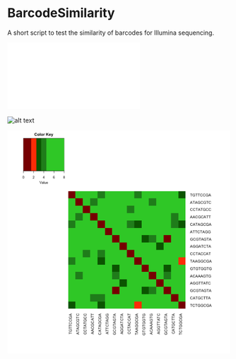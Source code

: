 # BarcodeSimilarity
A short script to test the similarity of barcodes for Illumina sequencing.


![alt text](hamming.pdf)




![alt text](https://raw.githubusercontent.com/vangalenlab/BarcodeSimilarity/blob/master/hamming.png)




![Alt text](hamming.png?raw=true "Title")
